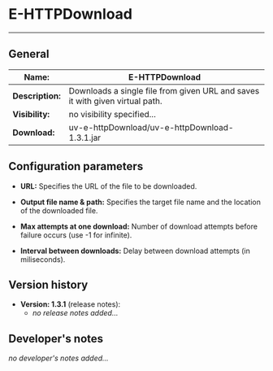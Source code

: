 
# E-HTTPDownload #
----------
## General ##

|**Name:**         | E-HTTPDownload                                                              |
|------------------|-----------------------------------------------------------------------------|
|**Description:**  |Downloads a single file from given URL and saves it with given virtual path. |	
|**Visibility:**   |no visibility specified...                                                   |
|**Download:**     |uv-e-httpDownload/uv-e-httpDownload-1.3.1.jar                                |


## Configuration parameters ##

- **URL:** Specifies the URL of the file to be downloaded.

- **Output file name & path:** Specifies the target file name and the location of the downloaded file.

- **Max attempts at one download:** Number of download attempts before failure occurs (use -1 for infinite).

- **Interval between downloads:** Delay between download attempts (in miliseconds).

## Version history ##

- **Version: 1.3.1** (release notes):
	- *no release notes added...*


## Developer's notes ##

*no developer's notes added...*